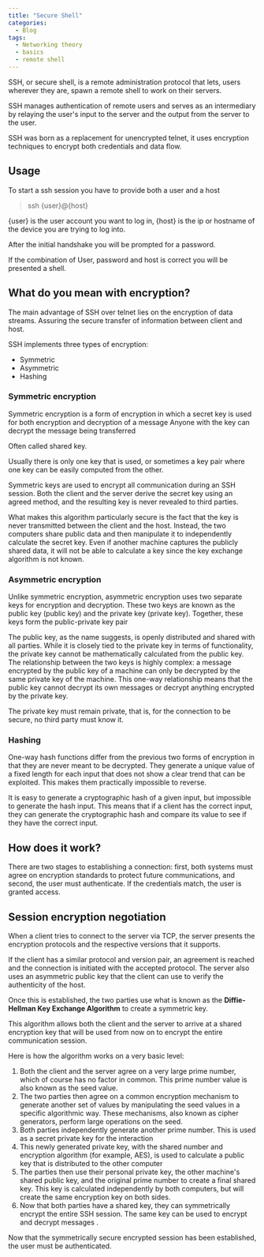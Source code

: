 ```yaml
---
title: "Secure Shell"
categories:
  - Blog
tags:
  - Networking theory
  - basics
  - remote shell
---
```


SSH, or secure shell, is a remote administration protocol that lets, users wherever they are, spawn a remote shell to work on their servers.

SSH  manages authentication of remote users and serves as an intermediary by relaying the user's input to the server and the output from the server to the user.

SSH was born as a replacement for unencrypted telnet, it uses encryption techniques to encrypt both credentials and data flow.

<h2>Usage</h2>

To start a ssh session you have to provide both a user and a host

> ssh {user}@{host}

{user} is the user account you want to log in, {host} is the ip or hostname of the device you are trying to log into.

After the initial handshake you will be prompted for a password.

If the combination of User, password and host is correct you will be presented a shell. 

<h2>What do you mean with encryption?</h2>

The main advantage of SSH over telnet lies on the encryption of data streams. Assuring the secure transfer of information between client and host.

SSH implements three types of encryption:

<ul>
<li>Symmetric</li>
<li>Asymmetric</li>
<li>Hashing</li>
</ul>

<h3>Symmetric encryption</h3>

Symmetric encryption is a form of encryption in which a secret key is used for both encryption and decryption of a message
Anyone with the key can decrypt the message being transferred

Often called shared key. 

Usually there is only one key that is used, or sometimes a key pair where one key can be easily computed from the other.

Symmetric keys are used to encrypt all communication during an SSH session. Both the client and the server derive the secret key using an agreed method, and the resulting key is never revealed to third parties. 

What makes this algorithm particularly secure is the fact that the key is never transmitted between the client and the host. Instead, the two computers share public data and then manipulate it to independently calculate the secret key. Even if another machine captures the publicly shared data, it will not be able to calculate a key since the key exchange algorithm is not known.

<h3>Asymmetric encryption</h3>

Unlike symmetric encryption, asymmetric encryption uses two separate keys for encryption and decryption. These two keys are known as the public key (public key) and the private key (private key). Together, these keys form the public-private key pair

The public key, as the name suggests, is openly distributed and shared with all parties. While it is closely tied to the private key in terms of functionality, the private key cannot be mathematically calculated from the public key. The relationship between the two keys is highly complex: a message encrypted by the public key of a machine can only be decrypted by the same private key of the machine. This one-way relationship means that the public key cannot decrypt its own messages or decrypt anything encrypted by the private key.

The private key must remain private, that is, for the connection to be secure, no third party must know it.

<h3>Hashing</h3>

One-way hash functions differ from the previous two forms of encryption in that they are never meant to be decrypted. They generate a unique value of a fixed length for each input that does not show a clear trend that can be exploited. This makes them practically impossible to reverse.

It is easy to generate a cryptographic hash of a given input, but impossible to generate the hash input. This means that if a client has the correct input, they can generate the cryptographic hash and compare its value to see if they have the correct input.

<h2>How does it work?</h2>

There are two stages to establishing a connection: first, both systems must agree on encryption standards to protect future communications, and second, the user must authenticate. If the credentials match, the user is granted access.

<h2>Session encryption negotiation</h2>

When a client tries to connect to the server via TCP, the server presents the encryption protocols and the respective versions that it supports. 

If the client has a similar protocol and version pair, an agreement is reached and the connection is initiated with the accepted protocol. The server also uses an asymmetric public key that the client can use to verify the authenticity of the host.

Once this is established, the two parties use what is known as the <b>Diffie-Hellman Key Exchange Algorithm</b> to create a symmetric key. 

This algorithm allows both the client and the server to arrive at a shared encryption key that will be used from now on to encrypt the entire communication session.

Here is how the algorithm works on a very basic level:

<ol>
<li>Both the client and the server agree on a very large prime number, which of course has no factor in common. This prime number value is also known as the seed value.</li>

<li>The two parties then agree on a common encryption mechanism to generate another set of values ​​by manipulating the seed values ​​in a specific algorithmic way.
These mechanisms, also known as cipher generators, perform large operations on the seed. </li>

<li> Both parties independently generate another prime number. This is used as a secret private key for the interaction</li>

<li>This newly generated private key, with the shared number and encryption algorithm (for example, AES), is used to calculate a public key that is distributed to the other computer</li>

<li>The parties then use their personal private key, the other machine's shared public key, and the original prime number to create a final shared key. This key is calculated independently by both computers, but will create the same encryption key on both sides.</li>

<li>Now that both parties have a shared key, they can symmetrically encrypt the entire SSH session. The same key can be used to encrypt and decrypt messages .</li>

</ol>

Now that the symmetrically secure encrypted session has been established, the user must be authenticated.

